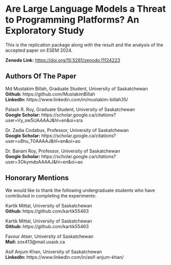 # Are Large Language Models a Threat to Programming Platforms? An Exploratory Study
This is the replication package along with the result and the analysis of the accepted paper on ESEM 2024.

<b>Zenodo Link:</b> https://doi.org/10.5281/zenodo.11124223 

## Authors Of The Paper
<p>Md Mustakim Billah, Graduate Student, University of Saskatchewan
</br> <b>Github: </b> https://github.com/MustakimBillah
</br> <b>LinkedIn: </b> https://www.linkedin.com/in/mustakim-billah35/
</p>
<p>Palash R. Roy, Graduate Student, University of Saskatchewan
</br> <b>Google Scholar: </b> https://scholar.google.ca/citations?user=Vy_sw5UAAAAJ&hl=en&oi=sra
</p>
<p>Dr. Zadia Codabux, Professor, University of Saskatchewan
</br> <b>Google Scholar: </b> https://scholar.google.ca/citations?user=u8hu_T0AAAAJ&hl=en&oi=ao
</p>
<p>Dr. Banani Roy, Professor, University of Saskatchewan
</br> <b>Google Scholar: </b> https://scholar.google.ca/citations?user=3OkymdoAAAAJ&hl=en&oi=ao
</p>

## Honorary Mentions
We would like to thank the following undergraduate students who have contributed in completing the experiments:
<p>Kartik Mittal, University of Saskatchewan
</br> <b>Github: </b> https://github.com/kartik55463
</p>
<p>Kartik Mittal, University of Saskatchewan
</br> <b>Github: </b> https://github.com/kartik55463
</p>
<p>Favour Atser, University of Saskatchewan
</br> <b>Mail: </b> zox413@mail.usask.ca
</p>
<p>Asif Anjum Khan, University of Saskatchewan
</br> <b>LinkedIn: </b> https://www.linkedin.com/in/asif-anjum-khan/
</p>


